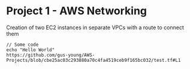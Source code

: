 # Project 1 - AWS Networking

Creation of two EC2 instances in separate VPCs with a route to connect them

```
// Some code
echo "Hello World"
https://github.com/gus-young/AWS-Projects/blob/cbe25ac03c293880a70c4fa4519ceb9f165bc032/test.tf#L1
```
